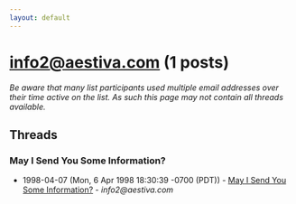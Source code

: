 ```yaml
---
layout: default
---
```


# info2@aestiva.com (1 posts)

_Be aware that many list participants used multiple email addresses over their time active on the list. As such this page may not contain all threads available._

## Threads

### May I Send You Some Information?
+ 1998-04-07 (Mon, 6 Apr 1998 18:30:39 -0700 (PDT)) - [May I Send You Some Information?](/archive/1998/04/21fe873086bd64eb46e058887f5a4d05bcd7cda8f929334e001675429699cab6) - _info2@aestiva.com_

